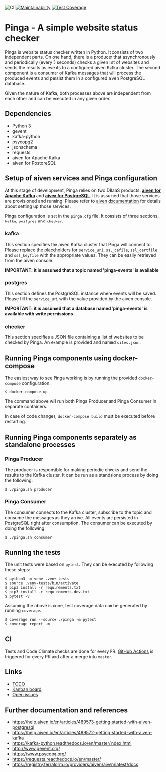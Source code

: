 ![CI](https://github.com/promulo/pinga/workflows/CI/badge.svg) [![Maintainability](https://api.codeclimate.com/v1/badges/0c81b87985e948b90544/maintainability)](https://codeclimate.com/github/promulo/pinga/maintainability) [![Test Coverage](https://api.codeclimate.com/v1/badges/0c81b87985e948b90544/test_coverage)](https://codeclimate.com/github/promulo/pinga/test_coverage)

# Pinga - A simple website status checker

Pinga is website status checker written in Python. It consists of two independent parts.
On one hand, there is a producer that asynchronously and periodically (every 5 seconds)
checks a given list of websites and sends the results as events to a configured aiven Kafka
cluster. The second component is a consumer of Kafka messages that will process the produced
events and persist them in a configured aiven PostgreSQL database.

Given the nature of Kafka, both processes above are independent from each other and can be
executed in any given order.

## Dependencies

* Python 3
* gevent
* kafka-python
* psycopg2
* jsonschema
* requests
* aiven for Apache Kafka
* aiven for PostgreSQL

## Setup of aiven services and Pinga configuration

At this stage of development, Pinga relies on two DBaaS products: [**aiven for Apache Kafka**](https://aiven.io/kafka) and [**aiven for PostgreSQL**](https://aiven.io/postgresql). It is assumed that those services are provisioned and running. Please refer to [aiven](https://help.aiven.io/en/articles/489573-getting-started-with-aiven-postgresql)
[documentation](https://help.aiven.io/en/articles/489572-getting-started-with-aiven-kafka) for
details about setting up those services.

Pinga configuration is set in the `pinga.cfg` file. It consists of three sections, `kafka`,
`postgres` and `checker`.

### kafka
This section specifies the aiven Kafka cluster that Pinga will connect to. Please replace the
placeholders for `service_uri`, `ssl_cafile`, `ssl_certfile` and `ssl_keyfile` with the appropriate
values. They can be easily retrieved from the aiven console.

**IMPORTANT: it is assumed that a topic named 'pinga-events' is available**

### postgres
This section defines the PostgreSQL instance where events will be saved. Please fill the
`service_uri` with the value provided by the aiven console.

**IMPORTANT: it is assumed that a database named 'pinga-events' is available with write permissions**

### checker
This section specifies a JSON file containing a list of websites to be checked by Pinga. An example
is provided and named `sites.json`.

## Running Pinga components using docker-compose

The easiest way to see Pinga working is by running the provided `docker-compose` configuration.
```
$ docker-compose up
```
The command above will run both Pinga Producer and Pinga Consumer in separate containers.

In case of code changes, `docker-compose build` must be executed before restarting.

## Running Pinga components separately as standalone processes

### Pinga Producer

The producer is responsible for making periodic checks and send the results to the Kafka cluster.
It can be run as a standalone process by doing the following:
```
$ ./pinga.sh producer
```

### Pinga Consumer

The consumer connects to the Kafka cluster, subscribe to the topic and consume the messages as
they arrive. All events are persisted in PostgreSQL right after consumption. The consumer can
be executed by doing the following:
```
$ ./pinga.sh consumer
```

## Running the tests

The unit tests were based on `pytest`. They can be executed by following these steps:
```
$ python3 -m venv .venv-tests
$ source .venv-tests/bin/activate
$ pip3 install -r requirements.txt
$ pip3 install -r requirements-dev.txt
$ pytest -v
```
Assuming the above is done, test coverage data can be generated by running `coverage`.
```
$ coverage run --source ./pinga -m pytest
$ coverage report -m
```

## CI

Tests and Code Climate checks are done for every PR. [GitHub Actions](https://github.com/promulo/pinga/actions) is triggered for every PR and after a merge into `master`.

## Links

* [TODO](https://github.com/promulo/pinga/blob/master/TODO.md)
* [Kanban board](https://github.com/promulo/pinga/projects/1)
* [Open issues](https://github.com/promulo/pinga/issues)

## Further documentation and references

* https://help.aiven.io/en/articles/489573-getting-started-with-aiven-postgresql
* https://help.aiven.io/en/articles/489572-getting-started-with-aiven-kafka
* https://kafka-python.readthedocs.io/en/master/index.html
* http://www.gevent.org/
* https://www.psycopg.org/
* https://requests.readthedocs.io/en/master/
* https://registry.terraform.io/providers/aiven/aiven/latest/docs
